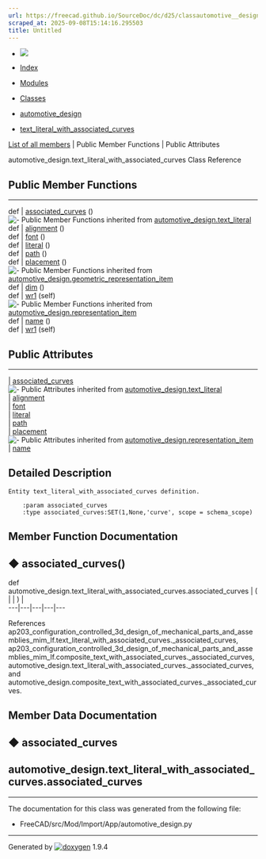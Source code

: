 ```yaml
---
url: https://freecad.github.io/SourceDoc/dc/d25/classautomotive__design_1_1text__literal__with__associated__curves.html
scraped_at: 2025-09-08T15:14:16.295503
title: Untitled
---
```


  * [ ![](https://www.freecad.org/svg/logo-freecad.svg) ](https://freecadweb.org "FreeCAD")
  * [Index](../../index.html "Index")
  * [Modules](../../modules.html "Modules list")
  * [Classes](../../annotated.html "Annotated list")

  * [automotive_design](../../d4/ddf/namespaceautomotive__design.html)
  * [text_literal_with_associated_curves](../../dc/d25/classautomotive__design_1_1text__literal__with__associated__curves.html)

[List of all members](../../d7/d65/classautomotive__design_1_1text__literal__with__associated__curves-members.html) | Public Member Functions | Public Attributes

automotive_design.text_literal_with_associated_curves Class Reference

##  Public Member Functions  
  
---  
def | [associated_curves](../../dc/d25/classautomotive__design_1_1text__literal__with__associated__curves.html#a590d34e27d44c0192dde45e59b5809d7) ()  
![-](../../closed.png) Public Member Functions inherited from
[automotive_design.text_literal](../../de/dfb/classautomotive__design_1_1text__literal.html)  
def | [alignment](../../de/dfb/classautomotive__design_1_1text__literal.html#aa2675337b9eda7b7ea840740ec38a47a) ()  
def | [font](../../de/dfb/classautomotive__design_1_1text__literal.html#aed39353fa2e4398ecee69c67492a3170) ()  
def | [literal](../../de/dfb/classautomotive__design_1_1text__literal.html#a4db19718e94198dfea502942e044d8d5) ()  
def | [path](../../de/dfb/classautomotive__design_1_1text__literal.html#acd2a033bf28ace72cf2b85f0326e79a1) ()  
def | [placement](../../de/dfb/classautomotive__design_1_1text__literal.html#a725817bcffdd6bf52cd03169bad00ba3) ()  
![-](../../closed.png) Public Member Functions inherited from
[automotive_design.geometric_representation_item](../../de/d5e/classautomotive__design_1_1geometric__representation__item.html)  
def | [dim](../../de/d5e/classautomotive__design_1_1geometric__representation__item.html#aef245618450610e88788dcaea46ad742) ()  
def | [wr1](../../de/d5e/classautomotive__design_1_1geometric__representation__item.html#a9677d2be5fc5c7c8ccb6819380198bbc) (self)  
![-](../../closed.png) Public Member Functions inherited from
[automotive_design.representation_item](../../d3/d20/classautomotive__design_1_1representation__item.html)  
def | [name](../../d3/d20/classautomotive__design_1_1representation__item.html#a33b5812d92aa0d107b4fd4274c17b9d9) ()  
def | [wr1](../../d3/d20/classautomotive__design_1_1representation__item.html#af350c19fc5e5763d4991494a99d979ed) (self)  
  
##  Public Attributes  
  
---  
|
[associated_curves](../../dc/d25/classautomotive__design_1_1text__literal__with__associated__curves.html#afe76246bf81dd31e30564c85fd2e38ce)  
![-](../../closed.png) Public Attributes inherited from
[automotive_design.text_literal](../../de/dfb/classautomotive__design_1_1text__literal.html)  
|
[alignment](../../de/dfb/classautomotive__design_1_1text__literal.html#abc7286e3e9408a2f6fed3cc675ea95a8)  
|
[font](../../de/dfb/classautomotive__design_1_1text__literal.html#a29890fc906cb6fa89eea7e72cacb9299)  
|
[literal](../../de/dfb/classautomotive__design_1_1text__literal.html#a2c456be8702d39bb81baea7a57ba89c9)  
|
[path](../../de/dfb/classautomotive__design_1_1text__literal.html#a96a33a6b6c107db056cf729b53050c8a)  
|
[placement](../../de/dfb/classautomotive__design_1_1text__literal.html#a7ba2862a2dccefd6b2efc0728245f098)  
![-](../../closed.png) Public Attributes inherited from
[automotive_design.representation_item](../../d3/d20/classautomotive__design_1_1representation__item.html)  
|
[name](../../d3/d20/classautomotive__design_1_1representation__item.html#a3d48fe912053adaf5f187b606fa81c87)  
  
## Detailed Description

    
    
    Entity text_literal_with_associated_curves definition.
    
        :param associated_curves
        :type associated_curves:SET(1,None,'curve', scope = schema_scope)

## Member Function Documentation

## ◆ associated_curves()

def automotive_design.text_literal_with_associated_curves.associated_curves  | ( | | ) |   
---|---|---|---|---  
  
References
ap203_configuration_controlled_3d_design_of_mechanical_parts_and_assemblies_mim_lf.text_literal_with_associated_curves._associated_curves,
ap203_configuration_controlled_3d_design_of_mechanical_parts_and_assemblies_mim_lf.composite_text_with_associated_curves._associated_curves,
automotive_design.text_literal_with_associated_curves._associated_curves, and
automotive_design.composite_text_with_associated_curves._associated_curves.

## Member Data Documentation

## ◆ associated_curves

automotive_design.text_literal_with_associated_curves.associated_curves  
---  
  
* * *

The documentation for this class was generated from the following file:

  * FreeCAD/src/Mod/Import/App/automotive_design.py

* * *

Generated by
[![doxygen](../../doxygen.svg)](https://www.doxygen.org/index.html) 1.9.4

